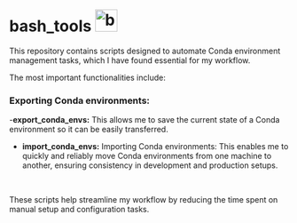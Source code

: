 # bash_tools <img src="https://github.com/odb/official-bash-logo/raw/master/assets/Logos/Icons/PNG/64x64.png" alt="bash" width="40" height="40" style="max-width: 100%;">

This repository contains scripts designed to automate Conda environment management tasks, which I have found essential for my workflow.

The most important functionalities include:

### Exporting Conda environments: 

-**export_conda_envs:** This allows me to save the current state of a Conda environment so it can be easily transferred.

- **import_conda_envs:** Importing Conda environments: This enables me to quickly and reliably move Conda environments from one machine to another, ensuring consistency in development and production setups.

<br>

These scripts help streamline my workflow by reducing the time spent on manual setup and configuration tasks.
